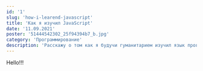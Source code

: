```yaml
---
id: '1'
slug: 'how-i-learend-javascript'
title: 'Как я изучил JavaScript'
date: '11.09.2021'
poster: '51444542302_25f94394b7_b.jpg'
category: 'Программирование'
description: 'Расскажу о том как я будучи гуманитарием изучил язык программирования JavaScipt. Полезные ссылки прилагаються.'
---
```


Hello!!!
